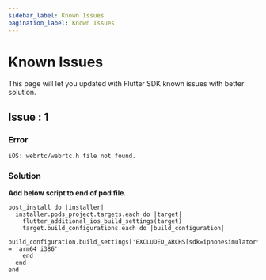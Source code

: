 ```yaml
---
sidebar_label: Known Issues
pagination_label: Known Issues
---
```


# Known Issues

This page will let you updated with Flutter SDK known issues with better solution.

## Issue : 1

### Error

`iOS: webrtc/webrtc.h file not found.`

### Solution

**Add below script to end of pod file.**

```
post_install do |installer|
  installer.pods_project.targets.each do |target|
    flutter_additional_ios_build_settings(target)
    target.build_configurations.each do |build_configuration|
      build_configuration.build_settings['EXCLUDED_ARCHS[sdk=iphonesimulator*]'] = 'arm64 i386'
    end
  end
end
```
